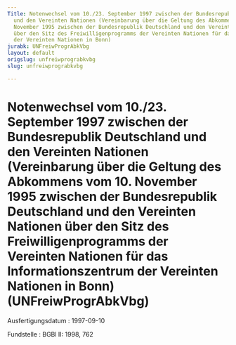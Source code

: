 ```yaml
---
Title: Notenwechsel vom 10./23. September 1997 zwischen der Bundesrepublik Deutschland
  und den Vereinten Nationen (Vereinbarung über die Geltung des Abkommens vom 10.
  November 1995 zwischen der Bundesrepublik Deutschland und den Vereinten Nationen
  über den Sitz des Freiwilligenprogramms der Vereinten Nationen für das Informationszentrum
  der Vereinten Nationen in Bonn)
jurabk: UNFreiwProgrAbkVbg
layout: default
origslug: unfreiwprograbkvbg
slug: unfreiwprograbkvbg

---
```


# Notenwechsel vom 10./23. September 1997 zwischen der Bundesrepublik Deutschland und den Vereinten Nationen (Vereinbarung über die Geltung des Abkommens vom 10. November 1995 zwischen der Bundesrepublik Deutschland und den Vereinten Nationen über den Sitz des Freiwilligenprogramms der Vereinten Nationen für das Informationszentrum der Vereinten Nationen in Bonn) (UNFreiwProgrAbkVbg)

Ausfertigungsdatum
:   1997-09-10

Fundstelle
:   BGBl II: 1998, 762

